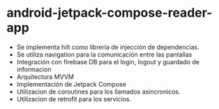 # android-jetpack-compose-reader-app

* Se implementa hilt como librería de injección de dependencias.
* Se utiliza navigation para la comunicación entre las pantallas
* Integración con firebase DB para el login, logout y guardado de informacion
* Arquitectura MVVM
* Implementación de Jetpack Compose
* Utilizacion de coroutines para los llamados asincronicos.
* Utilizacion de retrofit para los servicios.
